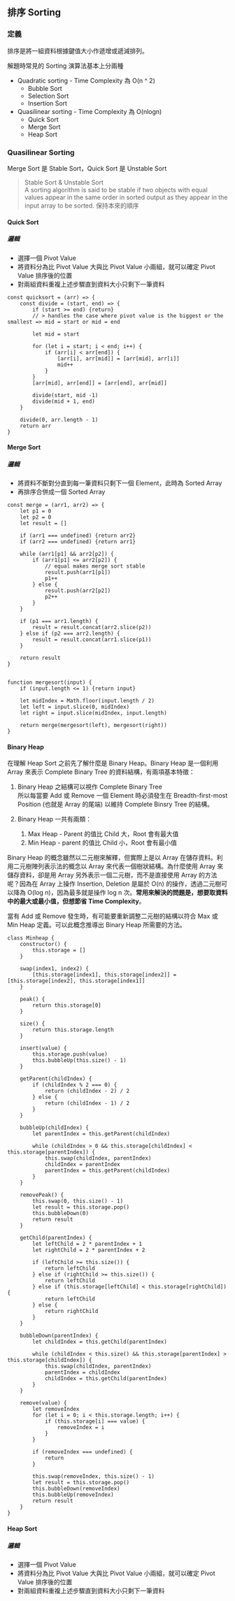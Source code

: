 ## 排序 Sorting

### 定義

排序是將一組資料根據鍵值大小作遞增或遞減排列。

解題時常見的 Sorting 演算法基本上分兩種

* Quadratic sorting - Time Complexity 為 O(n ^ 2)
	* Bubble Sort
	* Selection Sort
	* Insertion Sort
* Quasilinear sorting - Time Complexity 為 O(nlogn)
	* Quick Sort
	* Merge Sort
	* Heap Sort

### Quasilinear Sorting

Merge Sort 是 Stable Sort，Quick Sort 是 Unstable Sort

> Stable Sort & Unstable Sort       
> A sorting algorithm is said to be stable if two objects with equal values appear in the same order in sorted output as they appear in the input array to be sorted. 保持本來的順序

#### Quick Sort

##### 邏輯

* 選擇一個 Pivot Value
* 將資料分為比 Pivot Value 大與比 Pivot Value 小兩組，就可以確定 Pivot Value 排序後的位置
* 對兩組資料重複上述步驟直到資料大小只剩下一筆資料

```    
const quicksort = (arr) => {
	const divide = (start, end) => {
		if (start >= end) {return}
		// > handles the case where pivot value is the biggest or the smallest => mid = start or mid = end
	
		let mid = start
	
		for (let i = start; i < end; i++) {
			if (arr[i] < arr[end]) {
				[arr[i], arr[mid]] = [arr[mid], arr[i]]
				mid++
			}
		}
		[arr[mid], arr[end]] = [arr[end], arr[mid]]
		
		divide(start, mid -1)
		divide(mid + 1, end)
	}
		
	divide(0, arr.length - 1)
	return arr
}
```

#### Merge Sort

##### 邏輯

* 將資料不斷對分直到每一筆資料只剩下一個 Element，此時為 Sorted Array
* 再排序合併成一個 Sorted Array

```
const merge = (arr1, arr2) => {
	let p1 = 0
	let p2 = 0
	let result = []
		
	if (arr1 === undefined) {return arr2}
	if (arr2 === undefined) {return arr1}
		
	while (arr1[p1] && arr2[p2]) {
		if (arr1[p1] <= arr2[p2]) {
			// equal makes merge sort stable
			result.push(arr1[p1])
			p1++
		} else {
			result.push(arr2[p2])
			p2++
		}
	}
		
	if (p1 === arr1.length) {
		result = result.concat(arr2.slice(p2))
	} else if (p2 === arr2.length) {
		result = result.concat(arr1.slice(p1))
	}
		
	return result
}
	
	
function mergesort(input) {
	if (input.length <= 1) {return input} 
		
	let midIndex = Math.floor(input.length / 2)
	let left = input.slice(0, midIndex)
	let right = input.slice(midIndex, input.length)
		
	return merge(mergesort(left), mergesort(right))
}
```

#### Binary Heap

在理解 Heap Sort 之前先了解什麼是 Binary Heap。Binary Heap 是一個利用 Array 來表示 Complete Binary Tree 的資料結構，有兩項基本特徵：

1. Binary Heap 之結構可以視作 Complete Binary Tree     
所以每當要 Add 或 Remove 一個 Element 時必須發生在 Breadth-first-most Position (也就是 Array 的尾端) 以維持 Complete Binsry Tree 的結構。

2. Binary Heap 一共有兩類：
	1. Max Heap - Parent 的值比 Child 大，Root 會有最大值
	2. Min Heap - parent 的值比 Child 小，Root 會有最小值

Binary Heap 的概念雖然以二元樹來解釋，但實際上是以 Array 在儲存資料。利用二元樹陣列表示法的概念以 Array 來代表一個樹狀結構。為什麼使用 Array 來儲存資料，卻是用 Array 另外表示一個二元樹，而不是直接使用 Array 的方法呢？因為在 Array 上操作 Insertion, Deletion 是屬於 O(n) 的操作，透過二元樹可以降為 O(log n)，因為最多就是操作 log n 次。**常用來解決的問題是，想要取資料中的最大或最小值，但想節省 Time Complexity**。

當有 Add 或 Remove 發生時，有可能要重新調整二元樹的結構以符合 Max 或 Min Heap 定義。可以此概念推導出 Binary Heap 所需要的方法。

	class Minheap {
	    constructor() {
	        this.storage = []
	    }
	
	    swap(index1, index2) {
	        [this.storage[index1], this.storage[index2]] = [this.storage[index2], this.storage[index1]]
	    }
	
	    peak() {
	        return this.storage[0]
	    }
	
	    size() {
	        return this.storage.length
	    }
	
	    insert(value) {
	        this.storage.push(value)
	        this.bubbleUp(this.size() - 1)
	    }
	
	    getParent(childIndex) {
	        if (childIndex % 2 === 0) {
	            return (childIndex - 2) / 2
	        } else {
	            return (childIndex - 1) / 2
	        }
	    }
	
	    bubbleUp(childIndex) {
	        let parentIndex = this.getParent(childIndex)

	        while (childIndex > 0 && this.storage[childIndex] < this.storage[parentIndex]) {
	            this.swap(childIndex, parentIndex)
	            childIndex = parentIndex
	            parentIndex = this.getParent(childIndex)
	        }
	    }
	
	    removePeak() {
	        this.swap(0, this.size() - 1)
	        let result = this.storage.pop()
	        this.bubbleDown(0)
	        return result
	    }
	
	    getChild(parentIndex) {
	        let leftChild = 2 * parentIndex + 1
	        let rightChild = 2 * parentIndex + 2
	
	        if (leftChild >= this.size()) {
	            return leftChild
	        } else if (rightChild >= this.size()) {
	            return leftChild
	        } else if (this.storage[leftChild] < this.storage[rightChild]) {
	            return leftChild
	        } else {
	            return rightChild
	        }
	    }
	
	    bubbleDown(parentIndex) {
	        let childIndex = this.getChild(parentIndex)
	
	        while (childIndex < this.size() && this.storage[parentIndex] > this.storage[childIndex]) {
	            this.swap(childIndex, parentIndex)
	            parentIndex = childIndex
	            childIndex = this.getChild(parentIndex)
	        }
	    }
	
	    remove(value) {
	        let removeIndex
	        for (let i = 0; i < this.storage.length; i++) {
	            if (this.storage[i] === value) {
	                removeIndex = i
	            }
	        }
	
	        if (removeIndex === undefined) {
	            return
	        }
	
	        this.swap(removeIndex, this.size() - 1)
	        let result = this.storage.pop()
	        this.bubbleDown(removeIndex)
	        this.bubbleUp(removeIndex)
	        return result
	    }
	}

#### Heap Sort

##### 邏輯

* 選擇一個 Pivot Value
* 將資料分為比 Pivot Value 大與比 Pivot Value 小兩組，就可以確定 Pivot Value 排序後的位置
* 對兩組資料重複上述步驟直到資料大小只剩下一筆資料
